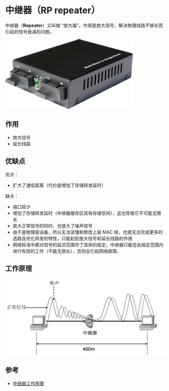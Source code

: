 # 中继器（RP repeater）

中继器（**Repeater**）又叫做 “放大器”。作用是放大信号，解决物理线路不够长而引起的信号衰减的问题。

![中继器](.images/repeater.png)

## 作用

* 放大信号
* 延长线路

## 优缺点

优点：

* 扩大了通信距离（代价是增加了存储转发延时）

缺点：

* 端口较少
* 增加了存储转发延时（中继器缓存区具有存储空间），这也导致它不可能无限长
* 放大正常信号的同时，也放大了噪声信号
* 由于是物理层设备，所以无法读懂和修改上层 MAC 帧，也就无法完成更多的选路及优化转发的特性，只能起到放大信号和延长线路的作用
* 网络标准中都对信号的延迟范围作了具体的规定，中继器只能在此规定范围内进行有效的工作（不能无限长），否则会引起网络故障。

## 工作原理

![中继器工作原理](.images/repeater-working-principle.png)

## 参考

* [中继器工作原理](http://book.51cto.com/art/201409/450858.htm)